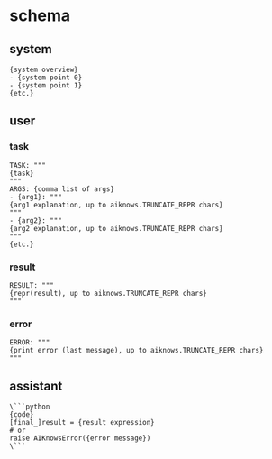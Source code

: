 # schema

## system

```
{system overview}
- {system point 0}
- {system point 1}
{etc.}
```

## user

### task

```
TASK: """
{task}
"""
ARGS: {comma list of args}
- {arg1}: """
{arg1 explanation, up to aiknows.TRUNCATE_REPR chars}
"""
- {arg2}: """
{arg2 explanation, up to aiknows.TRUNCATE_REPR chars}
"""
{etc.}
```

### result

```
RESULT: """
{repr(result), up to aiknows.TRUNCATE_REPR chars}
"""
```

### error

```
ERROR: """
{print error (last message), up to aiknows.TRUNCATE_REPR chars}
"""
```

## assistant

```
\```python
{code}
[final_]result = {result expression}
# or 
raise AIKnowsError({error message})
\```
```
